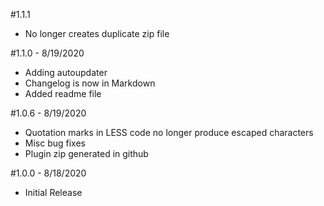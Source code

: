 #1.1.1
- No longer creates duplicate zip file


#1.1.0 - 8/19/2020
* Adding autoupdater
* Changelog is now in Markdown
* Added readme file

#1.0.6 - 8/19/2020
* Quotation marks in LESS code no longer produce escaped characters
* Misc bug fixes
* Plugin zip generated in github

#1.0.0 - 8/18/2020
* Initial Release